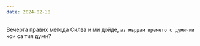 ```yaml
---
date: 2024-02-18
---
```


Вечерта правих метода Силва и ми дойде, `аз мърдам времето с думички` кои са тия думи?